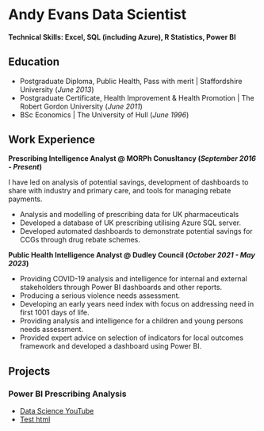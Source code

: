 # Andy Evans Data Scientist

#### Technical Skills: Excel, SQL (including Azure), R Statistics, Power BI

## Education
- Postgraduate Diploma, Public Health, Pass with merit | Staffordshire University (_June 2013_)								       		
- Postgraduate Certificate, Health Improvement & Health Promotion	| The Robert Gordon University (_June 2011_)	 			        		
- BSc Economics | The University of Hull (_June 1996_)

## Work Experience
**Prescribing Intelligence Analyst @ MORPh Conusltancy (_September 2016 - Present_)**

I have led on analysis of potential savings, development of dashboards to share with industry and primary care, and tools for managing rebate payments.

-	Analysis and modelling of prescribing data for UK pharmaceuticals
-	Developed a database of UK prescribing utilising Azure SQL server.
-	Developed automated dashboards to demonstrate potential savings for CCGs through drug rebate schemes.


**Public Health Intelligence Analyst @ Dudley Council  (_October 2021 - May 2023_)**
-	Providing COVID-19 analysis and intelligence for internal and external stakeholders through Power BI dashboards and other reports.
-	Producing a serious violence needs assessment.
-	Developing an early years need index with focus on addressing need in first 1001 days of life.
-	Providing analysis and intelligence for a children and young persons needs assessment.
-	Provided expert advice on selection of indicators for local outcomes framework and developed a dashboard using Power BI.


## Projects
### Power BI Prescribing Analysis
- [Data Science YouTube](https://www.youtube.com/channel/UCa9gErQ9AE5jT2DZLjXBIdA)
- [Test html](/Dashboard.html)

